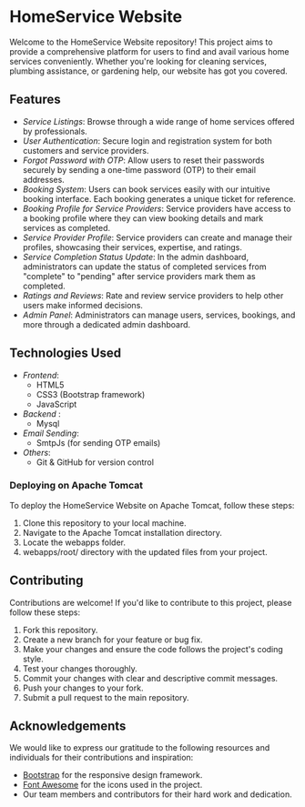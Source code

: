 # HomeService Website

Welcome to the HomeService Website repository! This project aims to provide a comprehensive platform for users to find and avail various home services conveniently. Whether you're looking for cleaning services, plumbing assistance, or gardening help, our website has got you covered.

## Features

- *Service Listings*: Browse through a wide range of home services offered by professionals.
- *User Authentication*: Secure login and registration system for both customers and service providers.
- *Forgot Password with OTP*: Allow users to reset their passwords securely by sending a one-time password (OTP) to their email addresses.
- *Booking System*: Users can book services easily with our intuitive booking interface. Each booking generates a unique ticket for reference.
- *Booking Profile for Service Providers*: Service providers have access to a booking profile where they can view booking details and mark services as completed.
- *Service Provider Profile*: Service providers can create and manage their profiles, showcasing their services, expertise, and ratings.
- *Service Completion Status Update*: In the admin dashboard, administrators can update the status of completed services from "complete" to "pending" after service providers mark them as completed.
- *Ratings and Reviews*: Rate and review service providers to help other users make informed decisions.
- *Admin Panel*: Administrators can manage users, services, bookings, and more through a dedicated admin dashboard.


## Technologies Used

- *Frontend*:
  - HTML5
  - CSS3 (Bootstrap framework)
  - JavaScript 
- *Backend* :
  - Mysql
- *Email Sending*:
  - SmtpJs (for sending OTP emails)
- *Others*:
  - Git & GitHub for version control


### Deploying on Apache Tomcat

To deploy the HomeService Website on Apache Tomcat, follow these steps:

1. Clone this repository to your local machine.
2. Navigate to the Apache Tomcat installation directory.
3. Locate the webapps folder.
4.  webapps/root/ directory with the updated files from your project.

## Contributing

Contributions are welcome! If you'd like to contribute to this project, please follow these steps:

1. Fork this repository.
2. Create a new branch for your feature or bug fix.
3. Make your changes and ensure the code follows the project's coding style.
4. Test your changes thoroughly.
5. Commit your changes with clear and descriptive commit messages.
6. Push your changes to your fork.
7. Submit a pull request to the main repository.



## Acknowledgements

We would like to express our gratitude to the following resources and individuals for their contributions and inspiration:

- [Bootstrap](https://getbootstrap.com/) for the responsive design framework.
- [Font Awesome](https://fontawesome.com/) for the icons used in the project.
- Our team members and contributors for their hard work and dedication.
